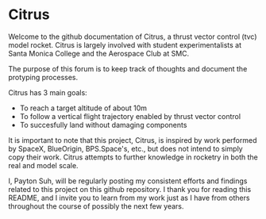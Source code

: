 # Citrus

Welcome to the github documentation of Citrus, a thrust vector control (tvc) model rocket. Citrus is largely involved with student experimentalists at Santa Monica College and the Aerospace Club at SMC.

The purpose of this forum is to keep track of thoughts and document the protyping processes.

Citrus has 3 main goals:
- To reach a target altitude of about 10m
- To follow a vertical flight trajectory enabled by thrust vector control
- To succesfully land without damaging components

It is important to note that this project, Citrus, is inspired by work performed by SpaceX, BlueOrigin, BPS.Space's, etc., but does not intend to simply copy their work. Citrus attempts to further knowledge in rocketry in both the real and model scale. 

I, Payton Suh, will be regularly posting my consistent efforts and findings related to this project on this github repository. I thank you for reading this README, and I invite you to learn from my work just as I have from others throughout the course of possibly the next few years.

